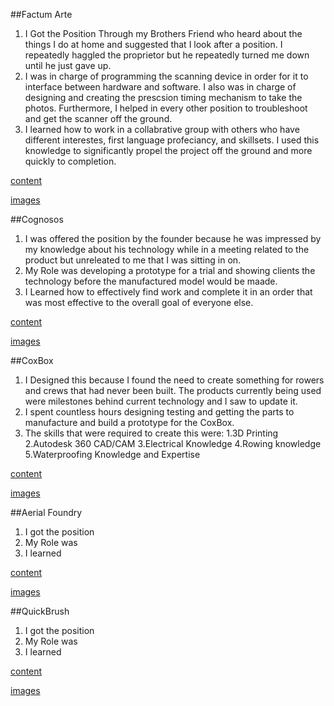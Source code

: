 ##Factum Arte
1. I Got the Position Through my Brothers Friend who heard about the things I do at home and suggested that I look after a position. I repeatedly haggled the proprietor but he repeatedly turned me down until he just gave up. 
2. I was in charge of programming the scanning device in order for it to interface between hardware and software. I also was in charge of designing and creating the prescsion timing mechanism to take the photos. Furthermore, I helped in every other position to troubleshoot and get the scanner off the ground. 
3. I learned how to work in a collabrative group with others who have different interestes, first language profeciancy, and skillsets. I used this knowledge to significantly propel the project off the ground and more quickly to completion. 

[content](hi)

[images](hi)


##Cognosos
1. I was offered the position by the founder because he was impressed by my knowledge about his technology while in a meeting related to the product but unreleated to me that I was sitting in on.  
2. My Role was developing a prototype for a trial and showing clients the technology before the manufactured model would be maade. 
3. I Learned how to effectively find work and complete it in an order that was most effective to the overall goal of everyone else. 

[content]()

[images]()

##CoxBox
1. I Designed this because I found the need to create something for rowers and crews that had never been built. The products currently being used were milestones behind current technology and I saw to update it. 
2. I spent countless hours designing testing and getting the parts to manufacture and build a prototype for the CoxBox. 
3. The skills that were required to create this were:
  1.3D Printing
  2.Autodesk 360 CAD/CAM
  3.Electrical Knowledge
  4.Rowing knowledge
  5.Waterproofing Knowledge and Expertise

[content]()

[images]()

##Aerial Foundry
1. I got the position
2. My Role was
3. I learned

[content]()

[images]()

##QuickBrush
1. I got the position
2. My Role was
3. I learned

[content]()

[images]()
